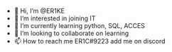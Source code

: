 - 👋 Hi, I’m @ER1KE
- 👀 I’m interested in joining IT
- 🌱 I’m currently learning python, SQL, ACCES
- 💞️ I’m looking to collaborate on learning
- 📫 How to reach me ER1C#9223 add me on discord
